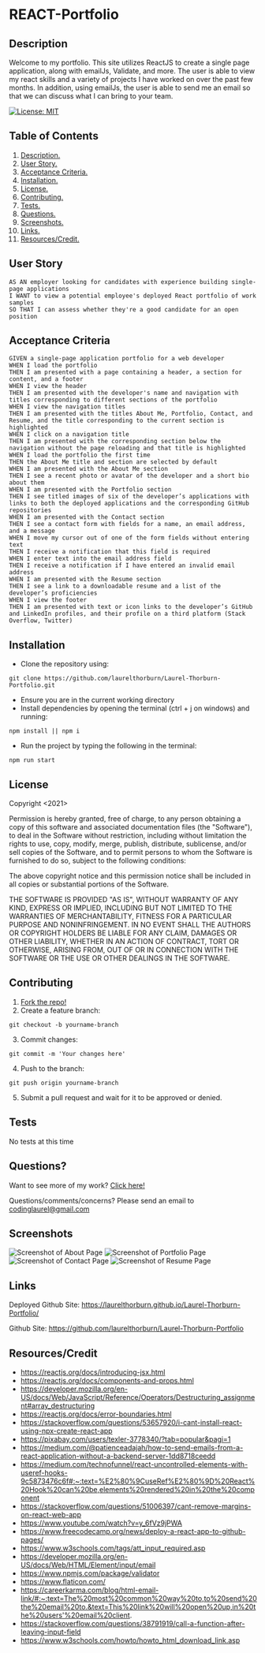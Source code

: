 # REACT-Portfolio

<a name="descsection"></a>
## Description
Welcome to my portfolio.  This site utilizes ReactJS to create a single page application, along with emailJs, Validate, and more.  The user is able to view my react skills and a variety of projects I have worked on over the past few months.  In addition, using emailJs, the user is able to send me an email so that we can discuss what I can bring to your team.

[![License: MIT](https://img.shields.io/badge/License-MIT-yellow.svg)](https://opensource.org/licenses/MIT)


## Table of Contents
1. [ Description. ](#descsection)
2. [ User Story. ](#usersection)
3. [ Acceptance Criteria. ](#acceptancesection)
4. [ Installation. ](#installsection)
5. [ License. ](#licensesection)
6. [ Contributing. ](#contribsection)
7. [ Tests. ](#testsection)
8. [ Questions. ](#questionssection)
9. [ Screenshots. ](#picsection)
10. [ Links. ](#linksection)
11. [ Resources/Credit. ](#creditsection)

<a name="usersection"></a>
## User Story
```
AS AN employer looking for candidates with experience building single-page applications
I WANT to view a potential employee's deployed React portfolio of work samples
SO THAT I can assess whether they're a good candidate for an open position

```

<a name="acceptancesection"></a>
## Acceptance Criteria
```
GIVEN a single-page application portfolio for a web developer
WHEN I load the portfolio
THEN I am presented with a page containing a header, a section for content, and a footer
WHEN I view the header
THEN I am presented with the developer's name and navigation with titles corresponding to different sections of the portfolio
WHEN I view the navigation titles
THEN I am presented with the titles About Me, Portfolio, Contact, and Resume, and the title corresponding to the current section is highlighted
WHEN I click on a navigation title
THEN I am presented with the corresponding section below the navigation without the page reloading and that title is highlighted
WHEN I load the portfolio the first time
THEN the About Me title and section are selected by default
WHEN I am presented with the About Me section
THEN I see a recent photo or avatar of the developer and a short bio about them
WHEN I am presented with the Portfolio section
THEN I see titled images of six of the developer’s applications with links to both the deployed applications and the corresponding GitHub repositories
WHEN I am presented with the Contact section
THEN I see a contact form with fields for a name, an email address, and a message
WHEN I move my cursor out of one of the form fields without entering text
THEN I receive a notification that this field is required
WHEN I enter text into the email address field
THEN I receive a notification if I have entered an invalid email address
WHEN I am presented with the Resume section
THEN I see a link to a downloadable resume and a list of the developer’s proficiencies
WHEN I view the footer
THEN I am presented with text or icon links to the developer’s GitHub and LinkedIn profiles, and their profile on a third platform (Stack Overflow, Twitter)

```

<a name="installsection"></a>
## Installation
* Clone the repository using:
```
git clone https://github.com/laurelthorburn/Laurel-Thorburn-Portfolio.git
```
* Ensure you are in the current working directory
* Install dependencies by opening the terminal (ctrl + j on windows) and running:
```
npm install || npm i
```
* Run the project by typing the following in the terminal:
```
npm run start
```

<a name="licensesection"></a>
## License
Copyright <2021>

Permission is hereby granted, free of charge, to any person obtaining a copy of this software and associated documentation files (the "Software"), to deal in the Software without restriction, including without limitation the rights to use, copy, modify, merge, publish, distribute, sublicense, and/or sell copies of the Software, and to permit persons to whom the Software is furnished to do so, subject to the following conditions:

The above copyright notice and this permission notice shall be included in all copies or substantial portions of the Software.

THE SOFTWARE IS PROVIDED "AS IS", WITHOUT WARRANTY OF ANY KIND, EXPRESS OR IMPLIED, INCLUDING BUT NOT LIMITED TO THE WARRANTIES OF MERCHANTABILITY, FITNESS FOR A PARTICULAR PURPOSE AND NONINFRINGEMENT. IN NO EVENT SHALL THE AUTHORS OR COPYRIGHT HOLDERS BE LIABLE FOR ANY CLAIM, DAMAGES OR OTHER LIABILITY, WHETHER IN AN ACTION OF CONTRACT, TORT OR OTHERWISE, ARISING FROM, OUT OF OR IN CONNECTION WITH THE SOFTWARE OR THE USE OR OTHER DEALINGS IN THE SOFTWARE.

  <a name="contribsection"></a>
## Contributing
  
1. [Fork the repo!](https://docs.github.com/en/get-started/quickstart/fork-a-repo)
2. Create a feature branch:
```
git checkout -b yourname-branch
```
3. Commit changes:
```
git commit -m 'Your changes here'
```
4. Push to the branch:
```
git push origin yourname-branch
```
5. Submit a pull request and wait for it to be approved or denied.

  <a name="testsection"></a>
## Tests
No tests at this time

  <a name="questionssection"></a>
## Questions?
  Want to see more of my work? [Click here!](https://github.com/laurelthorburn)

  Questions/comments/concerns? Please send an email to codinglaurel@gmail.com
  

  <a name="picsection"></a>
  ## Screenshots
  ![Screenshot of About Page](./src/media/screenshot1.png)
  ![Screenshot of Portfolio Page](./src/media/screenshot2.png)
  ![Screenshot of Contact Page](./src/media/screenshot3.png)
  ![Screenshot of Resume Page](./src/media/screenshot4.png)

  <a name="linksection"></a>
  ## Links

  Deployed Github Site: https://laurelthorburn.github.io/Laurel-Thorburn-Portfolio/
  
  Github Site: https://github.com/laurelthorburn/Laurel-Thorburn-Portfolio

  <a name="creditsection"></a>
## Resources/Credit
* https://reactjs.org/docs/introducing-jsx.html
* https://reactjs.org/docs/components-and-props.html
* https://developer.mozilla.org/en-US/docs/Web/JavaScript/Reference/Operators/Destructuring_assignment#array_destructuring
* https://reactjs.org/docs/error-boundaries.html
* https://stackoverflow.com/questions/53657920/i-cant-install-react-using-npx-create-react-app
* https://pixabay.com/users/texler-3778340/?tab=popular&pagi=1
* https://medium.com/@patienceadajah/how-to-send-emails-from-a-react-application-without-a-backend-server-1dd8718ceedd
* https://medium.com/technofunnel/react-uncontrolled-elements-with-useref-hooks-9c5873476c6f#:~:text=%E2%80%9CuseRef%E2%80%9D%20React%20Hook%20can%20be,elements%20rendered%20in%20the%20component
* https://stackoverflow.com/questions/51006397/cant-remove-margins-on-react-web-app
* https://www.youtube.com/watch?v=y_6fVz9jPWA
* https://www.freecodecamp.org/news/deploy-a-react-app-to-github-pages/
* https://www.w3schools.com/tags/att_input_required.asp
* https://developer.mozilla.org/en-US/docs/Web/HTML/Element/input/email
* https://www.npmjs.com/package/validator
* https://www.flaticon.com/
* https://careerkarma.com/blog/html-email-link/#:~:text=The%20most%20common%20way%20to,to%20send%20the%20email%20to.&text=This%20link%20will%20open%20up,in%20the%20users'%20email%20client.
* https://stackoverflow.com/questions/38791919/call-a-function-after-leaving-input-field
* https://www.w3schools.com/howto/howto_html_download_link.asp


